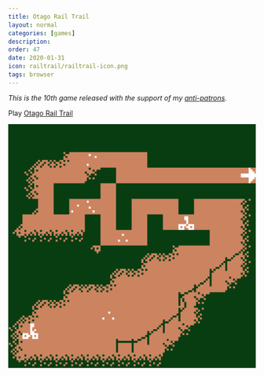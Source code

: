 ```yaml
---
title: Otago Rail Trail
layout: normal
categories: [games]
description:
order: 47
date: 2020-01-31
icon: railtrail/railtrail-icon.png
tags: browser
---
```


_This is the 10th game released with the support of my [anti-patrons](/anti-patreon)._

<p>Play <a href="./play/">Otago Rail Trail</a></p>

![](railtrail.png)
